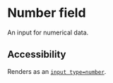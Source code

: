 # Number field

An input for numerical data.

## Accessibility

Renders as an [`input type=number`](https://developer.mozilla.org/en-US/docs/Web/HTML/Element/input/number).
